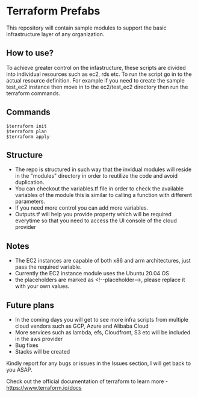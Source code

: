 # Terraform Prefabs
This repository will contain sample modules to support the basic infrastructure layer of any organization. 

## How to use?
To achieve greater control on the infastructure, these scripts are divided into individual resources such as ec2, rds etc. To run the script go in to the actual resource definition. 
For example if you need to create the sample test_ec2 instance then move in to the ec2/test_ec2 directory then run the terraform commands.

## Commands
    $terraform init
    $terraform plan
    $terraform apply

## Structure
* The repo is structured in such way that the invidual modules will reside in the "modules" directory in order to reutilize the code and avoid duplication.
* You can checkout the variables.tf file in order to check the available variables of the module this is similar to calling a function with different parameters. 
* If you need more control you can add more variables.
* Outputs.tf will help you provide property which will be required everytime so that you need to access the UI console of the cloud provider

## Notes
- The EC2 instances are capable of both x86 and arm architectures, just pass the required variable.
- Currently the EC2 instance module uses the Ubuntu 20.04 OS
- the placeholders are marked as \<!--placeholder-->, please replace it with your own values.

## Future plans
* In the coming days you will get to see more infra scripts from multiple cloud vendors such as GCP, Azure and Alibaba Cloud
* More services such as lambda, efs, Cloudfront, S3 etc will be included in the aws provider
* Bug fixes
* Stacks will be created

Kindly report for any bugs or issues in the Issues section, I will get back to you ASAP. 

Check out the official documentation of terraform to learn more - https://www.terraform.io/docs